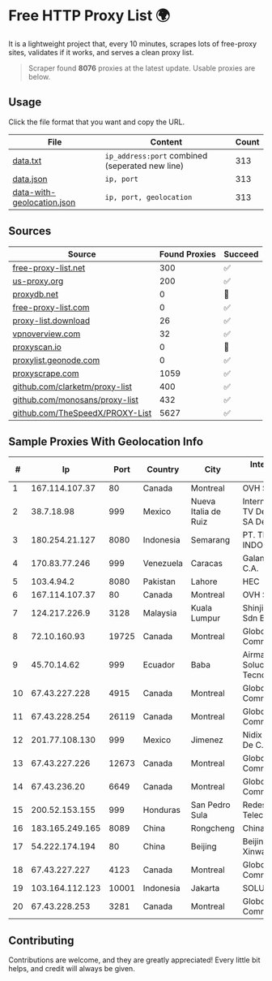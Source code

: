 
# Free HTTP Proxy List 🌍

It is a lightweight project that, every 10 minutes, scrapes lots of free-proxy sites, validates if it works, and serves a clean proxy list.


> Scraper found **8076** proxies at the latest update. Usable proxies are below.

## Usage

Click the file format that you want and copy the URL.


|File|Content|Count|
|----|-------|-----|
|[data.txt](https://raw.githubusercontent.com/themiralay/Proxy-List-World/master/data.txt)|`ip_address:port` combined (seperated new line)|313|
|[data.json](https://raw.githubusercontent.com/themiralay/Proxy-List-World/master/data.json)|`ip, port`|313|
|[data-with-geolocation.json](https://raw.githubusercontent.com/themiralay/Proxy-List-World/master/data-with-geolocation.json)|`ip, port, geolocation`|313|

## Sources

|Source|Found Proxies|Succeed|
|------|-------------|-------|
|[free-proxy-list.net](https://free-proxy-list.net)|300|✅|
|[us-proxy.org](https://www.us-proxy.org)|200|✅|
|[proxydb.net](http://proxydb.net)|0|🚫|
|[free-proxy-list.com](https://free-proxy-list.com/?page=&port=&type%5B%5D=http&type%5B%5D=https&up_time=0&search=Search)|0|✅|
|[proxy-list.download](https://www.proxy-list.download/HTTP)|26|✅|
|[vpnoverview.com](https://vpnoverview.com/privacy/anonymous-browsing/free-proxy-servers)|32|✅|
|[proxyscan.io](https://www.proxyscan.io)|0|🚫|
|[proxylist.geonode.com](https://proxylist.geonode.com/api/proxy-list?limit=300&page=1&sort_by=lastChecked&sort_type=desc&protocols=http,https)|0|✅|
|[proxyscrape.com](https://api.proxyscrape.com/v2/?request=displayproxies&protocol=http&timeout=10000&country=all&ssl=all&anonymity=all)|1059|✅|
|[github.com/clarketm/proxy-list](https://raw.githubusercontent.com/clarketm/proxy-list/master/proxy-list-raw.txt)|400|✅|
|[github.com/monosans/proxy-list](https://raw.githubusercontent.com/monosans/proxy-list/main/proxies/http.txt)|432|✅|
|[github.com/TheSpeedX/PROXY-List](https://raw.githubusercontent.com/TheSpeedX/PROXY-List/master/http.txt)|5627|✅|


## Sample Proxies With Geolocation Info

|#|Ip|Port|Country|City|Internet Service Provider|
|-|--|----|-------|----|-------------------------|
|1|167.114.107.37|80|Canada|Montreal|OVH SAS|
|2|38.7.18.98|999|Mexico|Nueva Italia de Ruiz|Internet Telefonia Y TV De Michoacan SA De CV|
|3|180.254.21.127|8080|Indonesia|Semarang|PT. TELKOM INDONESIA|
|4|170.83.77.246|999|Venezuela|Caracas|Galanet Solution C.A.|
|5|103.4.94.2|8080|Pakistan|Lahore|HEC|
|6|167.114.107.37|80|Canada|Montreal|OVH SAS|
|7|124.217.226.9|3128|Malaysia|Kuala Lumpur|Shinjiru Technology Sdn Bhd|
|8|72.10.160.93|19725|Canada|Montreal|GloboTech Communications|
|9|45.70.14.62|999|Ecuador|Baba|Airmaxtelecom Soluciones Tecnologicas S.A|
|10|67.43.227.228|4915|Canada|Montreal|GloboTech Communications|
|11|67.43.228.254|26119|Canada|Montreal|GloboTech Communications|
|12|201.77.108.130|999|Mexico|Jimenez|Nidix Networks S.a. De C.V.|
|13|67.43.227.226|12673|Canada|Montreal|GloboTech Communications|
|14|67.43.236.20|6649|Canada|Montreal|GloboTech Communications|
|15|200.52.153.155|999|Honduras|San Pedro Sula|Redes y Telecomunicaciones|
|16|183.165.249.165|8089|China|Rongcheng|Chinanet|
|17|54.222.174.194|80|China|Beijing|Beijing Guanghuan Xinwang Digital|
|18|67.43.227.227|4123|Canada|Montreal|GloboTech Communications|
|19|103.164.112.123|10001|Indonesia|Jakarta|SOLUSINET|
|20|67.43.228.253|3281|Canada|Montreal|GloboTech Communications|



## Contributing

Contributions are welcome, and they are greatly appreciated! Every
little bit helps, and credit will always be given.


